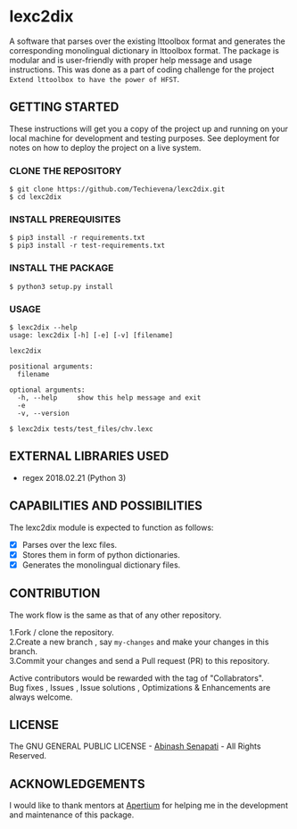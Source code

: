 # lexc2dix
A software that parses over the existing lttoolbox format and generates the corresponding monolingual dictionary in lttoolbox format. The package is modular and is user-friendly with proper help message and usage instructions. This was done as a part of coding challenge for the project `Extend lttoolbox to have the power of HFST`.

GETTING STARTED
---------------
These instructions will get you a copy of the project up and running on your local machine for development and testing purposes. See deployment for notes on how to deploy the project on a live system.

### CLONE THE REPOSITORY

```
$ git clone https://github.com/Techievena/lexc2dix.git
$ cd lexc2dix
```

### INSTALL PREREQUISITES

```
$ pip3 install -r requirements.txt
$ pip3 install -r test-requirements.txt
```

### INSTALL THE PACKAGE

```
$ python3 setup.py install
```

### USAGE

```
$ lexc2dix --help
usage: lexc2dix [-h] [-e] [-v] [filename]

lexc2dix

positional arguments:
  filename

optional arguments:
  -h, --help     show this help message and exit
  -e
  -v, --version

$ lexc2dix tests/test_files/chv.lexc
```

EXTERNAL LIBRARIES USED
-----------------------
* regex 2018.02.21 (Python 3)

CAPABILITIES AND POSSIBILITIES
------------------------------
The lexc2dix module is expected to function as follows:  

- [x] Parses over the lexc files.
- [x] Stores them in form of python dictionaries.
- [x] Generates the monolingual dictionary files.

CONTRIBUTION
------------
The work flow is the same as that of any other repository.

1.Fork / clone the repository.  
2.Create a new branch , say `my-changes` and make your changes in this branch.  
3.Commit your changes and send a Pull request (PR) to this repository.  

Active contributors would be rewarded with the tag of "Collabrators".  
Bug fixes , Issues , Issue solutions , Optimizations & Enhancements are always welcome.

LICENSE
-------
The GNU GENERAL PUBLIC LICENSE - [Abinash Senapati](http://github.com/Techievena) - All Rights Reserved.

ACKNOWLEDGEMENTS
----------------
I would like to thank mentors at [Apertium](https://github.com/Apertium) for helping me in the development and maintenance of this package.